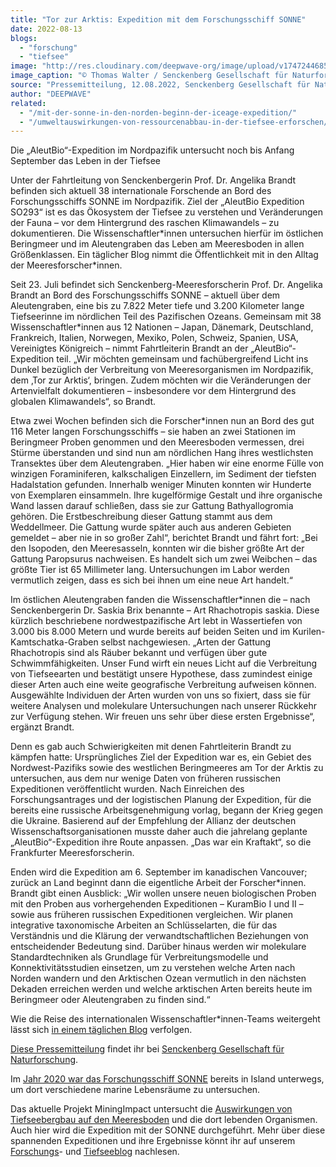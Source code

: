 ```yaml
---
title: "Tor zur Arktis: Expedition mit dem Forschungsschiff SONNE"
date: 2022-08-13
blogs: 
  - "forschung"
  - "tiefsee"
image: "http://res.cloudinary.com/deepwave-org/image/upload/v1747244685/deepwave.org/AleutBioBlog-001-FS-Sonne-an-der-Pier-von-Dutch-Harbor_3600x2100-2400x1400-1.jpg"
image_caption: "© Thomas Walter / Senckenberg Gesellschaft für Naturforschung"
source: "Pressemitteilung, 12.08.2022, Senckenberg Gesellschaft für Naturforschung"
author: "DEEPWAVE"
related: 
  - "/mit-der-sonne-in-den-norden-beginn-der-iceage-expedition/"
  - "/umweltauswirkungen-von-ressourcenabbau-in-der-tiefsee-erforschen/"
---
```


Die „AleutBio“-Expedition im Nordpazifik untersucht noch bis Anfang September das Leben in der Tiefsee

Unter der Fahrtleitung von Senckenbergerin Prof. Dr. Angelika Brandt befinden sich aktuell 38 internationale Forschende an Bord des Forschungsschiffs SONNE im Nordpazifik. Ziel der „AleutBio Expedition SO293“ ist es das Ökosystem der Tiefsee zu verstehen und Veränderungen der Fauna – vor dem Hintergrund des raschen Klimawandels – zu dokumentieren. Die Wissenschaftler\*innen untersuchen hierfür im östlichen Beringmeer und im Aleutengraben das Leben am Meeresboden in allen Größenklassen. Ein täglicher Blog nimmt die Öffentlichkeit mit in den Alltag der Meeresforscher\*innen.

Seit 23. Juli befindet sich Senckenberg-Meeresforscherin Prof. Dr. Angelika Brandt an Bord des Forschungsschiffs SONNE – aktuell über dem Aleutengraben, eine bis zu 7.822 Meter tiefe und 3.200 Kilometer lange Tiefseerinne im nördlichen Teil des Pazifischen Ozeans. Gemeinsam mit 38 Wissenschaftler\*innen aus 12 Nationen – Japan, Dänemark, Deutschland, Frankreich, Italien, Norwegen, Mexiko, Polen, Schweiz, Spanien, USA, Vereinigtes Königreich – nimmt Fahrtleiterin Brandt an der „AleutBio“-Expedition teil. „Wir möchten gemeinsam und fachübergreifend Licht ins Dunkel bezüglich der Verbreitung von Meeresorganismen im Nordpazifik, dem ‚Tor zur Arktis‘, bringen. Zudem möchten wir die Veränderungen der Artenvielfalt dokumentieren – insbesondere vor dem Hintergrund des globalen Klimawandels“, so Brandt.

Etwa zwei Wochen befinden sich die Forscher\*innen nun an Bord des gut 116 Meter langen Forschungsschiffs – sie haben an zwei Stationen im Beringmeer Proben genommen und den Meeresboden vermessen, drei Stürme überstanden und sind nun am nördlichen Hang ihres westlichsten Transektes über dem Aleutengraben. „Hier haben wir eine enorme Fülle von winzigen Foraminiferen, kalkschaligen Einzellern, im Sediment der tiefsten Hadalstation gefunden. Innerhalb weniger Minuten konnten wir Hunderte von Exemplaren einsammeln. Ihre kugelförmige Gestalt und ihre organische Wand lassen darauf schließen, dass sie zur Gattung Bathyallogromia gehören. Die Erstbeschreibung dieser Gattung stammt aus dem Weddellmeer. Die Gattung wurde später auch aus anderen Gebieten gemeldet – aber nie in so großer Zahl“, berichtet Brandt und fährt fort: „Bei den Isopoden, den Meeresasseln, konnten wir die bisher größte Art der Gattung Paropsurus nachweisen. Es handelt sich um zwei Weibchen – das größte Tier ist 65 Millimeter lang. Untersuchungen im Labor werden vermutlich zeigen, dass es sich bei ihnen um eine neue Art handelt.“

Im östlichen Aleutengraben fanden die Wissenschaftler\*innen die – nach Senckenbergerin Dr. Saskia Brix benannte – Art Rhachotropis saskia. Diese kürzlich beschriebene nordwestpazifische Art lebt in Wassertiefen von 3.000 bis 8.000 Metern und wurde bereits auf beiden Seiten und im Kurilen-Kamtschatka-Graben selbst nachgewiesen. „Arten der Gattung Rhachotropis sind als Räuber bekannt und verfügen über gute Schwimmfähigkeiten. Unser Fund wirft ein neues Licht auf die Verbreitung von Tiefseearten und bestätigt unsere Hypothese, dass zumindest einige dieser Arten auch eine weite geografische Verbreitung aufweisen können. Ausgewählte Individuen der Arten wurden von uns so fixiert, dass sie für weitere Analysen und molekulare Untersuchungen nach unserer Rückkehr zur Verfügung stehen. Wir freuen uns sehr über diese ersten Ergebnisse“, ergänzt Brandt.

Denn es gab auch Schwierigkeiten mit denen Fahrtleiterin Brandt zu kämpfen hatte: Ursprüngliches Ziel der Expedition war es, ein Gebiet des Nordwest-Pazifiks sowie des westlichen Beringmeeres am Tor der Arktis zu untersuchen, aus dem nur wenige Daten von früheren russischen Expeditionen veröffentlicht wurden. Nach Einreichen des Forschungsantrages und der logistischen Planung der Expedition, für die bereits eine russische Arbeitsgenehmigung vorlag, begann der Krieg gegen die Ukraine. Basierend auf der Empfehlung der Allianz der deutschen Wissenschaftsorganisationen musste daher auch die jahrelang geplante „AleutBio“-Expedition ihre Route anpassen. „Das war ein Kraftakt“, so die Frankfurter Meeresforscherin.

Enden wird die Expedition am 6. September im kanadischen Vancouver; zurück an Land beginnt dann die eigentliche Arbeit der Forscher\*innen. Brandt gibt einen Ausblick: „Wir wollen unsere neuen biologischen Proben mit den Proben aus vorhergehenden Expeditionen – KuramBio I und II – sowie aus früheren russischen Expeditionen vergleichen. Wir planen integrative taxonomische Arbeiten an Schlüsselarten, die für das Verständnis und die Klärung der verwandtschaftlichen Beziehungen von entscheidender Bedeutung sind. Darüber hinaus werden wir molekulare Standardtechniken als Grundlage für Verbreitungsmodelle und Konnektivitätsstudien einsetzen, um zu verstehen welche Arten nach Norden wandern und den Arktischen Ozean vermutlich in den nächsten Dekaden erreichen werden und welche arktischen Arten bereits heute im Beringmeer oder Aleutengraben zu finden sind.“

Wie die Reise des internationalen Wissenschaftler\*innen-Teams weitergeht lässt sich [in einem täglichen Blog](https://aleutbio.sgn.one/de/blog/) verfolgen.

[Diese Pressemitteilung](https://www.senckenberg.de/de/pressemeldungen/tor-zur-arktis-expedition-mit-dem-forschungsschiff-sonne/) findet ihr bei [Senckenberg Gesellschaft für Naturforschung](https://www.senckenberg.de/de/).

Im [Jahr 2020 war das Forschungsschiff SONNE](https://www.deepwave.org/mit-der-sonne-in-den-norden-beginn-der-iceage-expedition/) bereits in Island unterwegs, um dort verschiedene marine Lebensräume zu untersuchen.

Das aktuelle Projekt MiningImpact untersucht die [Auswirkungen von Tiefseebergbau auf den Meeresboden](https://www.deepwave.org/umweltauswirkungen-von-ressourcenabbau-in-der-tiefsee-erforschen/) und die dort lebenden Organismen. Auch hier wird die Expedition mit der SONNE durchgeführt. Mehr über diese spannenden Expeditionen und ihre Ergebnisse könnt ihr auf unserem [Forschungs](https://www.deepwave.org/blogs/forschung/)\- und [Tiefseeblog](https://www.deepwave.org/blogs/tiefsee/) nachlesen.
